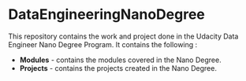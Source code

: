 # DataEngineeringNanoDegree
This repository contains the work and project done in the Udacity Data Engineer Nano Degree Program. It contains the
following :
* **Modules** - contains the modules covered in the Nano Degree.
* **Projects** - contains the projects created in the Nano Degree.
